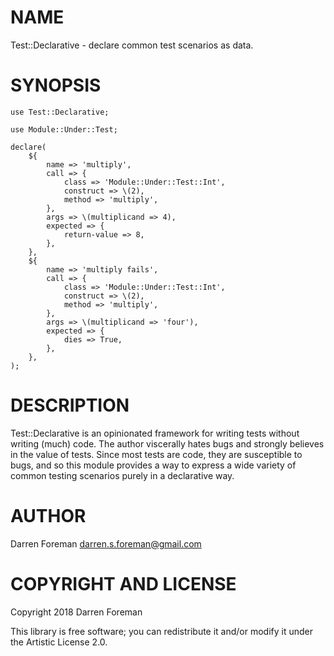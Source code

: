 NAME
====

Test::Declarative - declare common test scenarios as data.

SYNOPSIS
========

    use Test::Declarative;

    use Module::Under::Test;

    declare(
        ${
            name => 'multiply',
            call => {
                class => 'Module::Under::Test::Int',
                construct => \(2),
                method => 'multiply',
            },
            args => \(multiplicand => 4),
            expected => {
                return-value => 8,
            },
        },
        ${
            name => 'multiply fails',
            call => {
                class => 'Module::Under::Test::Int',
                construct => \(2),
                method => 'multiply',
            },
            args => \(multiplicand => 'four'),
            expected => {
                dies => True,
            },
        },
    );

DESCRIPTION
===========

Test::Declarative is an opinionated framework for writing tests without writing (much) code. The author viscerally hates bugs and strongly believes in the value of tests. Since most tests are code, they are susceptible to bugs, and so this module provides a way to express a wide variety of common testing scenarios purely in a declarative way.

AUTHOR
======

Darren Foreman <darren.s.foreman@gmail.com>

COPYRIGHT AND LICENSE
=====================

Copyright 2018 Darren Foreman

This library is free software; you can redistribute it and/or modify it under the Artistic License 2.0.

